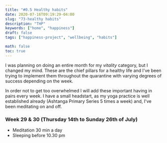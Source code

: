 ```yaml
---
title: "#0.5 Healthy habits"
date: 2020-07-16T09:19:29-04:00
slug: "73-healthy habits"
description: "THP"
keywords: ["home", "happiness"]
draft: false
tags: ["happiness-project", "wellbeing", "habits"]

math: false
toc: true
---
```


I was planning on doing an entire month for my *vitality* category, but I changed my mind. These are the chief pillars for a healthy life and I've been trying to implement them throughout the quarantine with varying degrees of success depending on the week. 

In order not to get too overwhelmed I will add these important having in pairs every week. I have a small headstart, as my yoga practice is well established already (Ashtanga Primary Series 5 times a week) and, I've been meditating on and off. 

### Week 29 & 30 (Thursday 14th to Sunday 26th of July)
* Meditation 30 min a day
* Sleeping before 10.30 pm
